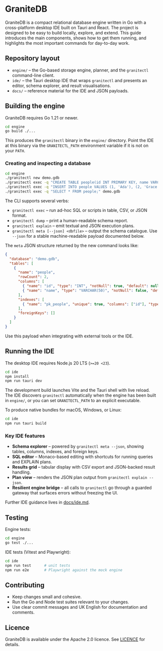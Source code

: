 # GraniteDB

GraniteDB is a compact relational database engine written in Go with a cross-platform desktop IDE built on Tauri and React. The project is designed to be easy to build locally, explore, and extend. This guide introduces the main components, shows how to get them running, and highlights the most important commands for day-to-day work.

## Repository layout

* `engine/` – the Go-based storage engine, planner, and the `granitectl` command-line client.
* `ide/` – the Tauri desktop IDE that wraps `granitectl` and presents an editor, schema explorer, and result visualisations.
* `docs/` – reference material for the IDE and JSON payloads.

## Building the engine

GraniteDB requires Go 1.21 or newer.

```bash
cd engine
go build ./...
```

This produces the `granitectl` binary in the `engine/` directory. Point the IDE at this binary via the `GRANITECTL_PATH` environment variable if it is not on your `PATH`.

### Creating and inspecting a database

```bash
cd engine
./granitectl new demo.gdb
./granitectl exec -q "CREATE TABLE people(id INT PRIMARY KEY, name VARCHAR(50));" demo.gdb
./granitectl exec -q "INSERT INTO people VALUES (1, 'Ada'), (2, 'Grace');" demo.gdb
./granitectl exec -q "SELECT * FROM people;" demo.gdb
```

The CLI supports several verbs:

* `granitectl exec` – run ad-hoc SQL or scripts in table, CSV, or JSON format.
* `granitectl dump` – print a human-readable schema report.
* `granitectl explain` – emit textual and JSON execution plans.
* `granitectl meta [--json] <dbfile>` – output the schema catalogue. Use `--json` for a stable machine-readable payload documented below.

The `meta` JSON structure returned by the new command looks like:

```json
{
  "database": "demo.gdb",
  "tables": [
    {
      "name": "people",
      "rowCount": 2,
      "columns": [
        { "name": "id", "type": "INT", "notNull": true, "default": null, "isPrimaryKey": true },
        { "name": "name", "type": "VARCHAR(50)", "notNull": false, "default": null, "isPrimaryKey": false }
      ],
      "indexes": [
        { "name": "pk_people", "unique": true, "columns": ["id"], "type": "BTREE" }
      ],
      "foreignKeys": []
    }
  ]
}
```

Use this payload when integrating with external tools or the IDE.

## Running the IDE

The desktop IDE requires Node.js 20 LTS (`>=20 <23`).

```bash
cd ide
npm install
npm run tauri dev
```

The development build launches Vite and the Tauri shell with live reload. The IDE discovers `granitectl` automatically when the engine has been built in `engine/`, or you can set `GRANITECTL_PATH` to an explicit executable.

To produce native bundles for macOS, Windows, or Linux:

```bash
cd ide
npm run tauri build
```

### Key IDE features

* **Schema explorer** – powered by `granitectl meta --json`, showing tables, columns, indexes, and foreign keys.
* **SQL editor** – Monaco-based editing with shortcuts for running queries and EXPLAIN plans.
* **Results grid** – tabular display with CSV export and JSON-backed result handling.
* **Plan view** – renders the JSON plan output from `granitectl explain --json`.
* **Resilient engine bridge** – all calls to `granitectl` go through a guarded gateway that surfaces errors without freezing the UI.

Further IDE guidance lives in [docs/ide.md](docs/ide.md).

## Testing

Engine tests:

```bash
cd engine
go test ./...
```

IDE tests (Vitest and Playwright):

```bash
cd ide
npm run test      # unit tests
npm run e2e       # Playwright against the mock engine
```

## Contributing

* Keep changes small and cohesive.
* Run the Go and Node test suites relevant to your changes.
* Use clear commit messages and UK English for documentation and comments.

## Licence

GraniteDB is available under the Apache 2.0 licence. See [LICENCE](LICENSE) for details.
